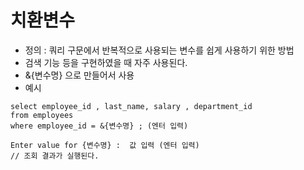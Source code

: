 # 치환변수
- 정의 : 쿼리 구문에서 반복적으로 사용되는 변수를 쉽게 사용하기 위한 방법 
- 검색 기능 등을 구현하였을 때 자주 사용된다. 
- &{변수명} 으로 만들어서 사용 
- 예시 
```
select employee_id , last_name, salary , department_id 
from employees 
where employee_id = &{변수명} ; (엔터 입력)

Enter value for {변수명} :  값 입력 (엔터 입력)
// 조회 결과가 실행된다. 
```
